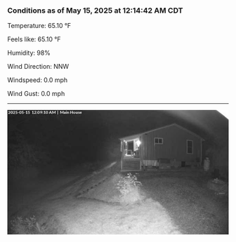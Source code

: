 ### Conditions as of May 15, 2025 at 12:14:42 AM CDT 

Temperature: 65.10 &deg;F

Feels like: 65.10 &deg;F

Humidity: 98%

Wind Direction: NNW

Windspeed: 0.0 mph

Wind Gust: 0.0 mph

---

<img src="./images/latest.jpeg"/>

